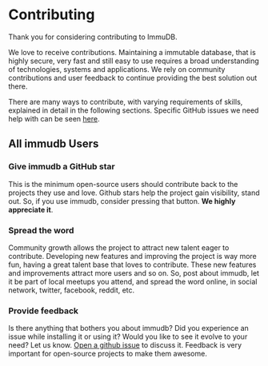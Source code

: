 <!--
---
title: "Contributing"
custom_edit_url: https://github.com/codenotary/immudb/edit/master/CONTRIBUTING.md
---
-->

# Contributing

Thank you for considering contributing to ImmuDB.

We love to receive contributions. Maintaining a immutable database, that is highly secure, very fast and still easy to use requires a broad understanding of technologies, systems and applications. We rely on community contributions and user feedback to continue providing the best solution out there.

There are many ways to contribute, with varying requirements of skills, explained in detail in the following sections.
Specific GitHub issues we need help with can be seen [here](https://github.com/codenotary/immudb/issues?q=is%3Aissue+is%3Aopen+sort%3Aupdated-desc+label%3A%22help+wanted%22).

## All immudb Users

### Give immudb a GitHub star

This is the minimum open-source users should contribute back to the projects they use and love. Github stars help the project gain visibility, stand out. So, if you use immudb, consider pressing that button. **We highly appreciate it**.

### Spread the word

Community growth allows the project to attract new talent eager to contribute. Developing new features and improving the project is way more fun, having a great talent base that loves to contribute. These new features and improvements attract more users and so on. So, post about immudb, let it be part of local meetups you attend, and spread the word online, in social network, twitter, facebook, reddit, etc.

### Provide feedback

Is there anything that bothers you about immudb? Did you experience an issue while installing it or using it? Would you like to see it evolve to your need? Let us know. [Open a github issue](https://github.com/codenotary/immudb/issues) to discuss it. Feedback is very important for open-source projects to make them awesome.
